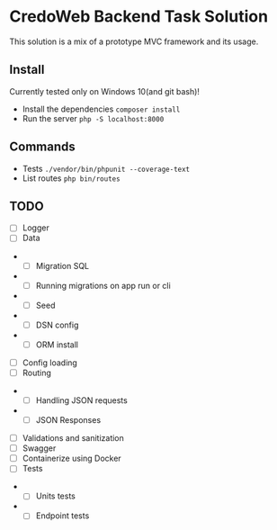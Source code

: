 # CredoWeb Backend Task Solution

This solution is a mix of a prototype MVC framework and its usage.

## Install

Currently tested only on Windows 10(and git bash)!

- Install the dependencies `composer install`
- Run the server `php -S localhost:8000`

## Commands

- Tests `./vendor/bin/phpunit --coverage-text`
- List routes `php bin/routes`

## TODO

- [ ] Logger
- [ ] Data
- - [ ] Migration SQL
- - [ ] Running migrations on app run or cli
- - [ ] Seed
- - [ ] DSN config
- - [ ] ORM install
- [ ] Config loading
- [ ] Routing
- - [ ] Handling JSON requests
- - [ ] JSON Responses
- [ ] Validations and sanitization
- [ ] Swagger
- [ ] Containerize using Docker
- [ ] Tests
- - [ ] Units tests
- - [ ] Endpoint tests